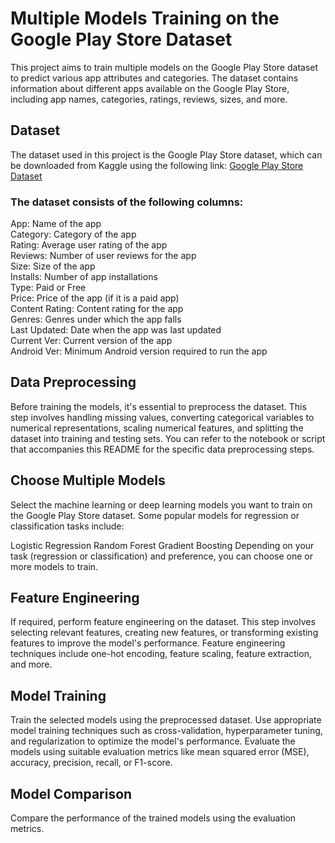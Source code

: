 # Multiple Models Training on the Google Play Store Dataset
This project aims to train multiple models on the Google Play Store dataset to predict various app attributes and categories. The dataset contains information about different apps available on the Google Play Store, including app names, categories, ratings, reviews, sizes, and more.

## Dataset
The dataset used in this project is the Google Play Store dataset, which can be downloaded from Kaggle using the following link: [Google Play Store Dataset](https://www.kaggle.com/datasets/gauthamp10/google-playstore-apps)<br>

### The dataset consists of the following columns:<br>

App: Name of the app<br>
Category: Category of the app<br>
Rating: Average user rating of the app<br>
Reviews: Number of user reviews for the app<br>
Size: Size of the app<br>
Installs: Number of app installations<br>
Type: Paid or Free<br>
Price: Price of the app (if it is a paid app)<br>
Content Rating: Content rating for the app<br>
Genres: Genres under which the app falls<br>
Last Updated: Date when the app was last updated<br>
Current Ver: Current version of the app<br>
Android Ver: Minimum Android version required to run the app<br>

## Data Preprocessing
Before training the models, it's essential to preprocess the dataset. This step involves handling missing values, converting categorical variables to numerical representations, scaling numerical features, and splitting the dataset into training and testing sets. You can refer to the notebook or script that accompanies this README for the specific data preprocessing steps.

## Choose Multiple Models
Select the machine learning or deep learning models you want to train on the Google Play Store dataset. Some popular models for regression or classification tasks include:

Logistic Regression
Random Forest
Gradient Boosting
Depending on your task (regression or classification) and preference, you can choose one or more models to train.

## Feature Engineering
If required, perform feature engineering on the dataset. This step involves selecting relevant features, creating new features, or transforming existing features to improve the model's performance. Feature engineering techniques include one-hot encoding, feature scaling, feature extraction, and more.

## Model Training
Train the selected models using the preprocessed dataset. Use appropriate model training techniques such as cross-validation, hyperparameter tuning, and regularization to optimize the model's performance. Evaluate the models using suitable evaluation metrics like mean squared error (MSE), accuracy, precision, recall, or F1-score.

## Model Comparison
Compare the performance of the trained models using the evaluation metrics.

